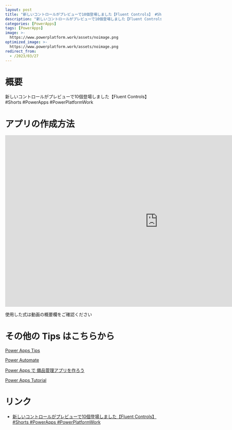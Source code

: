 ```yaml
---
layout: post
title: "新しいコントロールがプレビューで10個登場しました【Fluent Controls】 #Shorts #PowerApps #PowerPlatformWork"
description: "新しいコントロールがプレビューで10個登場しました【Fluent Controls】 #Shorts #PowerApps #PowerPlatformWorkを動画で分かりやすく解説"
categories: [PowerApps]
tags: [PowerApps]
image: >-
  https://www.powerplatform.work/assets/noimage.png
optimized_image: >-
  https://www.powerplatform.work/assets/noimage.png
redirect_from:
  - /2023/03/27
---
```



#  概要

新しいコントロールがプレビューで10個登場しました【Fluent Controls】 #Shorts #PowerApps #PowerPlatformWork


# アプリの作成方法

<iframe width="983" height="553" src="https://www.youtube.com/embed/xQkIB1z6Mgw" title="YouTube video player" frameborder="0" allow="accelerometer; autoplay; clipboard-write; encrypted-media; gyroscope; picture-in-picture" allowfullscreen></iframe>


使用した式は動画の概要欄をご確認ください


# その他の Tips はこちらから

[Power Apps Tips](https://www.youtube.com/watch?v=VrAQf3JQ7yM&list=PLVhFi1fb3DqakSLVMn22DDcySXh9jtzi- )


[Power Automate](https://www.youtube.com/watch?v=-YnJYT0ASEM&list=PLVhFi1fb3Dqbzic6GieqnLFgD3aTj-eHA)


[Power Apps で 備品管理アプリを作ろう](https://www.youtube.com/playlist?list=PLVhFi1fb3DqZM3HKb8Hea6XEL96990Fyn)


[Power Apps Tutorial](https://www.youtube.com/playlist?list=PLVhFi1fb3DqalxpL974VvAJvV4iWoSbe_)


# リンク


- [新しいコントロールがプレビューで10個登場しました【Fluent Controls】 #Shorts #PowerApps #PowerPlatformWork](https://www.youtube.com/watch?v=xQkIB1z6Mgw)

